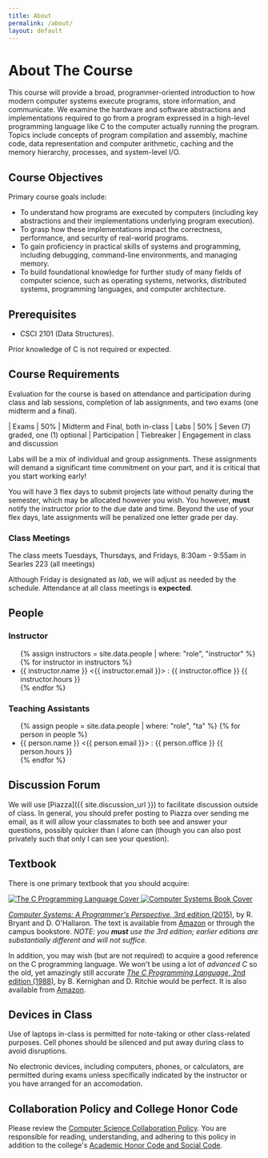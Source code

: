 ```yaml
---
title: About
permalink: /about/
layout: default
---
```

# About The Course

This course will provide a broad, programmer-oriented introduction to how modern computer systems execute programs, store information, and communicate. We examine the hardware and software abstractions and implementations required to go from a program expressed in a high-level programming language like C to the computer actually running the program. Topics include concepts of program compilation and assembly, machine code, data representation and computer arithmetic, caching and the memory hierarchy, processes, and system-level I/O.

<!--more-->

## Course Objectives
Primary course goals include:

* To understand how programs are executed by computers (including key abstractions and their implementations underlying program execution).
* To grasp how these implementations impact the correctness, performance, and security of real-world programs.
* To gain proficiency in practical skills of systems and programming, including debugging, command-line environments, and managing memory.
* To build foundational knowledge for further study of many fields of computer science, such as operating systems, networks, distributed systems, programming languages, and computer architecture.

## Prerequisites

* CSCI 2101 (Data Structures). 

Prior knowledge of C is not required or expected.

## Course Requirements

Evaluation for the course is based on attendance and participation during class and lab sessions, completion of lab assignments, and two exams (one midterm and a final).

| Exams | 50% | Midterm and Final, both in-class
| Labs  | 50% | Seven (7) graded, one (1) optional
| Participation | Tiebreaker | Engagement in class and discussion

Labs will be a mix of individual and group assignments. These assignments will demand a significant time commitment on your part, and it is critical that you start working early!

You will have 3 flex days to submit projects late without penalty during the semester, which may be allocated however you wish. You however, **must** notify the instructor prior to the due date and time. Beyond the use of your flex days, late assignments will be penalized one letter grade per day.

### Class Meetings

The class meets <span class="due-date">Tuesdays, Thursdays, and Fridays, 8:30am - 9:55am in Searles 223</span> (all meetings)

Although Friday is designated as *lab*, we will adjust as needed by the schedule. Attendance at all class meetings is **expected**.

## People

### Instructor
<ul class="people">
    {% assign instructors = site.data.people | where: "role", "instructor" %}
    {% for instructor in instructors %}
    <li class="person instructor">
        {{ instructor.name }} &lt;{{ instructor.email }}&gt; :
        {{ instructor.office }} <span class="due-date">{{ instructor.hours }}</span>
    </li>
    {% endfor %}
</ul>

### Teaching Assistants
<ul class="people">
    {% assign people = site.data.people | where: "role", "ta" %}
    {% for person in people %}
    <li class="person">
        {{ person.name }} &lt;{{ person.email }}&gt; :
        {{ person.office }} <span class="due-date">{{ person.hours }}</span>
    </li>
    {% endfor %}
</ul>

## Discussion Forum

We will use [Piazza]({{ site.discussion_url }}) to facilitate discussion outside of class. In general, you should prefer posting to Piazza over sending me email, as it will allow your classmates to both see and answer your questions, possibly quicker than I alone can (though you can also post privately such that only I can see your question).

## Textbook
There is one primary textbook that you should acquire:

<a class="textbook-cover optional" href="http://www.amazon.com/The-Programming-Language-Brian-Kernighan/dp/0131103628">
   <img src='{{ "/assets/TheCProgrammingLanguageCover.jpeg" | relative_url }}' alt='The C Programming Language Cover'/>
</a>

<a class="textbook-cover required" href="http://www.amazon.com/Computer-Systems-Programmers-Perspective-Edition/dp/013409266X">
    <img src='{{ "/assets/ComputerSystemsCover.jpg" | relative_url }}' alt='Computer Systems Book Cover'/>
</a>

[_Computer Systems: A Programmer's Perspective_, 3rd edition (2015)][systemsbook], by R. Bryant and D. O'Hallaron. The text is available from [Amazon][systemsbook-amazon] or through the campus bookstore. *NOTE: you **must** use the 3rd edition; earlier editions are substantially different and will not suffice.* 

In addition, you may wish (but are not required) to acquire a good reference on the C programming language. We won't be using a lot of _advanced C_ so the old, yet amazingly still accurate 
[_The C Programming Language_, 2nd edition (1988)][kandr], by B. Kernighan and D. Ritchie would be perfect. It is also available from [Amazon][kandr-amazon].

## Devices in Class

Use of laptops in-class is permitted for note-taking or other class-related purposes. Cell phones should be silenced and put away during class to avoid disruptions. 

No electronic devices, including computers, phones, or calculators, are permitted during exams unless specifically indicated by the instructor or you have arranged for an accomodation.

## Collaboration Policy and College Honor Code

Please review the [Computer Science Collaboration Policy](https://turing.bowdoin.edu/dept/collab.php). You are responsible for reading, understanding, and adhering to this policy in addition to the college's [Academic Honor Code and Social Code](https://www.bowdoin.edu/dean-of-students/student-handbook/the-academic-honor-code-and-social-code.html).


  [systemsbook]: https://csapp.cs.cmu.edu
  [systemsbook-amazon]: http://www.amazon.com/Computer-Systems-Programmers-Perspective-Edition/dp/013409266X
  [kandr]: https://en.wikipedia.org/wiki/The_C_Programming_Language
  [kandr-amazon]: http://www.amazon.com/The-Programming-Language-Brian-Kernighan/dp/0131103628
